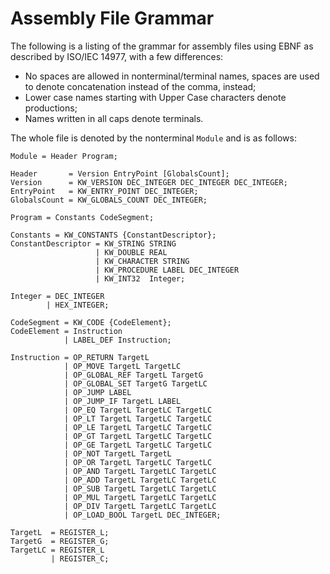 # Assembly File Grammar

The following is a listing of the grammar for assembly files using EBNF as
described by ISO/IEC 14977, with a few differences:
 - No spaces are allowed in nonterminal/terminal names, spaces are used to
   denote concatenation instead of the comma, instead;
 - Lower case names starting with Upper Case characters denote productions;
 - Names written in all caps denote terminals.

The whole file is denoted by the nonterminal `Module` and is as follows:

    Module = Header Program;

    Header       = Version EntryPoint [GlobalsCount];
    Version      = KW_VERSION DEC_INTEGER DEC_INTEGER DEC_INTEGER;
    EntryPoint   = KW_ENTRY_POINT DEC_INTEGER;
    GlobalsCount = KW_GLOBALS_COUNT DEC_INTEGER;

    Program = Constants CodeSegment;
    
    Constants = KW_CONSTANTS {ConstantDescriptor};
    ConstantDescriptor = KW_STRING STRING
                       | KW_DOUBLE REAL
                       | KW_CHARACTER STRING
                       | KW_PROCEDURE LABEL DEC_INTEGER
                       | KW_INT32  Integer;
    
    Integer = DEC_INTEGER
            | HEX_INTEGER;

    CodeSegment = KW_CODE {CodeElement};
    CodeElement = Instruction
                | LABEL_DEF Instruction;

    Instruction = OP_RETURN TargetL
                | OP_MOVE TargetL TargetLC
                | OP_GLOBAL_REF TargetL TargetG
                | OP_GLOBAL_SET TargetG TargetLC
                | OP_JUMP LABEL
                | OP_JUMP_IF TargetL LABEL
                | OP_EQ TargetL TargetLC TargetLC
                | OP_LT TargetL TargetLC TargetLC
                | OP_LE TargetL TargetLC TargetLC
                | OP_GT TargetL TargetLC TargetLC
                | OP_GE TargetL TargetLC TargetLC
                | OP_NOT TargetL TargetL
                | OP_OR TargetL TargetLC TargetLC
                | OP_AND TargetL TargetLC TargetLC
                | OP_ADD TargetL TargetLC TargetLC
                | OP_SUB TargetL TargetLC TargetLC
                | OP_MUL TargetL TargetLC TargetLC
                | OP_DIV TargetL TargetLC TargetLC
                | OP_LOAD_BOOL TargetL DEC_INTEGER;

    TargetL  = REGISTER_L;
    TargetG  = REGISTER_G;
    TargetLC = REGISTER_L
             | REGISTER_C;


